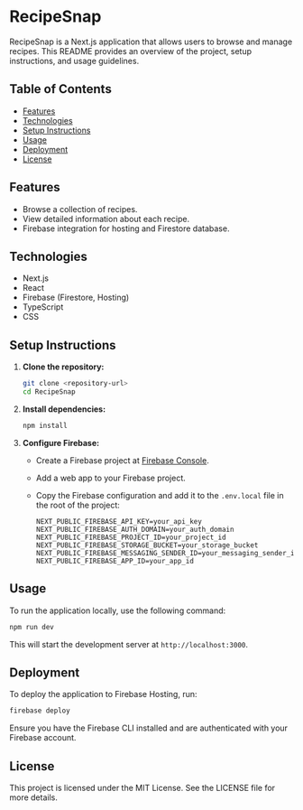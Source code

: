 # RecipeSnap

RecipeSnap is a Next.js application that allows users to browse and manage recipes. This README provides an overview of the project, setup instructions, and usage guidelines.

## Table of Contents

- [Features](#features)
- [Technologies](#technologies)
- [Setup Instructions](#setup-instructions)
- [Usage](#usage)
- [Deployment](#deployment)
- [License](#license)

## Features

- Browse a collection of recipes.
- View detailed information about each recipe.
- Firebase integration for hosting and Firestore database.

## Technologies

- Next.js
- React
- Firebase (Firestore, Hosting)
- TypeScript
- CSS

## Setup Instructions

1. **Clone the repository:**

   ```bash
   git clone <repository-url>
   cd RecipeSnap
   ```

2. **Install dependencies:**

   ```bash
   npm install
   ```

3. **Configure Firebase:**

   - Create a Firebase project at [Firebase Console](https://console.firebase.google.com/).
   - Add a web app to your Firebase project.
   - Copy the Firebase configuration and add it to the `.env.local` file in the root of the project:

     ```
     NEXT_PUBLIC_FIREBASE_API_KEY=your_api_key
     NEXT_PUBLIC_FIREBASE_AUTH_DOMAIN=your_auth_domain
     NEXT_PUBLIC_FIREBASE_PROJECT_ID=your_project_id
     NEXT_PUBLIC_FIREBASE_STORAGE_BUCKET=your_storage_bucket
     NEXT_PUBLIC_FIREBASE_MESSAGING_SENDER_ID=your_messaging_sender_id
     NEXT_PUBLIC_FIREBASE_APP_ID=your_app_id
     ```

## Usage

To run the application locally, use the following command:

```bash
npm run dev
```

This will start the development server at `http://localhost:3000`.

## Deployment

To deploy the application to Firebase Hosting, run:

```bash
firebase deploy
```

Ensure you have the Firebase CLI installed and are authenticated with your Firebase account.

## License

This project is licensed under the MIT License. See the LICENSE file for more details.
